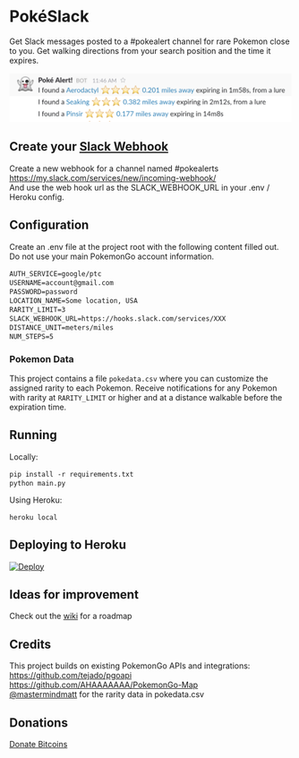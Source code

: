 # PokéSlack
Get Slack messages posted to a #pokealert channel for rare Pokemon close to you. Get walking directions from your search position and the time it expires. 

![PokeSlack](cover.png?raw=true)

## Create your [Slack Webhook](https://api.slack.com/incoming-webhooks)
Create a new webhook for a channel named #pokealerts  
https://my.slack.com/services/new/incoming-webhook/  
And use the web hook url as the SLACK_WEBHOOK_URL in your .env / Heroku config. 

## Configuration 
Create an .env file at the project root with the following content filled out. Do not use your main PokemonGo account information. 

    AUTH_SERVICE=google/ptc
    USERNAME=account@gmail.com
    PASSWORD=password
    LOCATION_NAME=Some location, USA
    RARITY_LIMIT=3
    SLACK_WEBHOOK_URL=https://hooks.slack.com/services/XXX
    DISTANCE_UNIT=meters/miles
    NUM_STEPS=5

### Pokemon Data
This project contains a file `pokedata.csv` where you can customize the assigned rarity to each Pokemon. 
Receive notifications for any Pokemon with rarity at `RARITY_LIMIT` or higher and at a distance walkable before the expiration time.

## Running 

Locally:  

    pip install -r requirements.txt
    python main.py
    
Using Heroku:  

    heroku local 

## Deploying to Heroku
[![Deploy](https://www.herokucdn.com/deploy/button.svg)](https://heroku.com/deploy)

## Ideas for improvement
Check out the [wiki](https://github.com/timwah/pokeslack/wiki) for a roadmap

## Credits  
This project builds on existing PokemonGo APIs and integrations:  
https://github.com/tejado/pgoapi  
https://github.com/AHAAAAAAA/PokemonGo-Map  
[@mastermindmatt](https://github.com/mastermindmatt) for the rarity data in pokedata.csv

## Donations
[Donate Bitcoins](https://www.coinbase.com/checkouts/2dba5a7fe26b5073e47c50f5d666469b)
